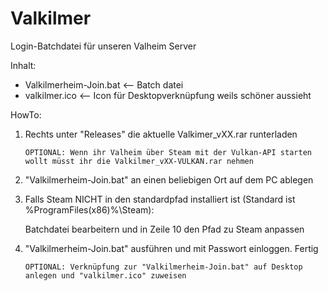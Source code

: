 # Valkilmer
Login-Batchdatei für unseren Valheim Server

Inhalt:

- Valkilmerheim-Join.bat     <-- Batch datei
- valkilmer.ico              <-- Icon für Desktopverknüpfung weils schöner aussieht


HowTo:

1.  Rechts unter "Releases" die aktuelle Valkimer_vXX.rar runterladen
        
        OPTIONAL: Wenn ihr Valheim über Steam mit der Vulkan-API starten wollt müsst ihr die Valkilmer_vXX-VULKAN.rar nehmen

2.  "Valkilmerheim-Join.bat" an einen beliebigen Ort auf dem PC ablegen

3.  Falls Steam NICHT in den standardpfad installiert ist (Standard ist %ProgramFiles(x86)%\Steam):

    Batchdatei bearbeitern und in Zeile 10 den Pfad zu Steam anpassen 
    
4.  "Valkilmerheim-Join.bat" ausführen und mit Passwort einloggen. Fertig

        OPTIONAL: Verknüpfung zur "Valkilmerheim-Join.bat" auf Desktop anlegen und "valkilmer.ico" zuweisen
